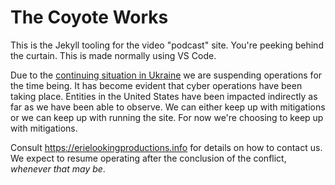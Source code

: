 The Coyote Works
=================

This is the Jekyll tooling for the video "podcast" site.  You're peeking behind the curtain.  This is made normally using VS Code.

Due to the [continuing situation in Ukraine](https://simple.wikipedia.org/wiki/2022_Russian_invasion_of_Ukraine) we are suspending operations for the time being.  It has become evident that cyber operations have been taking place.  Entities in the United States have been impacted indirectly as far as we have been able to observe.  We can either keep up with mitigations or we can keep up with running the site.  For now we're choosing to keep up with mitigations.

Consult <https://erielookingproductions.info> for details on how to contact us.  We expect to resume operating after the conclusion of the conflict, *whenever that may be*.
